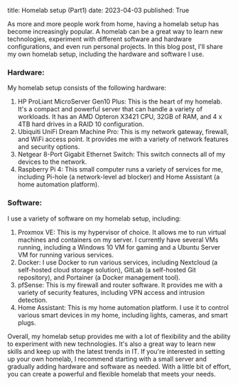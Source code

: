 title: Homelab setup (Part1)
date: 2023-04-03
published: True

As more and more people work from home, having a homelab setup has become increasingly popular. A homelab can be a great way to learn new technologies, experiment with different software and hardware configurations, and even run personal projects. In this blog post, I'll share my own homelab setup, including the hardware and software I use.

### Hardware:

My homelab setup consists of the following hardware:

1.  HP ProLiant MicroServer Gen10 Plus: This is the heart of my homelab. It's a compact and powerful server that can handle a variety of workloads. It has an AMD Opteron X3421 CPU, 32GB of RAM, and 4 x 4TB hard drives in a RAID 10 configuration.
2.  Ubiquiti UniFi Dream Machine Pro: This is my network gateway, firewall, and WiFi access point. It provides me with a variety of network features and security options.
3.  Netgear 8-Port Gigabit Ethernet Switch: This switch connects all of my devices to the network.
4.  Raspberry Pi 4: This small computer runs a variety of services for me, including Pi-hole (a network-level ad blocker) and Home Assistant (a home automation platform).

### Software:

I use a variety of software on my homelab setup, including:

1.  Proxmox VE: This is my hypervisor of choice. It allows me to run virtual machines and containers on my server. I currently have several VMs running, including a Windows 10 VM for gaming and a Ubuntu Server VM for running various services.
2.  Docker: I use Docker to run various services, including Nextcloud (a self-hosted cloud storage solution), GitLab (a self-hosted Git repository), and Portainer (a Docker management tool).
3.  pfSense: This is my firewall and router software. It provides me with a variety of security features, including VPN access and intrusion detection.
4.  Home Assistant: This is my home automation platform. I use it to control various smart devices in my home, including lights, cameras, and smart plugs.

Overall, my homelab setup provides me with a lot of flexibility and the ability to experiment with new technologies. It's also a great way to learn new skills and keep up with the latest trends in IT. If you're interested in setting up your own homelab, I recommend starting with a small server and gradually adding hardware and software as needed. With a little bit of effort, you can create a powerful and flexible homelab that meets your needs.
